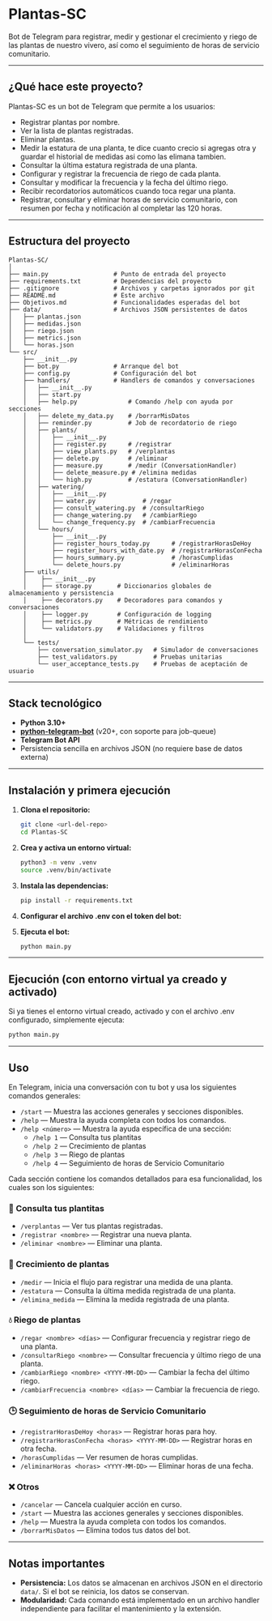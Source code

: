 # Plantas-SC

Bot de Telegram para registrar, medir y gestionar el crecimiento y riego de las plantas de nuestro vivero, así como el seguimiento de horas de servicio comunitario.

---

## ¿Qué hace este proyecto?

Plantas-SC es un bot de Telegram que permite a los usuarios:
- Registrar plantas por nombre.
- Ver la lista de plantas registradas.
- Eliminar plantas.
- Medir la estatura de una planta, te dice cuanto crecio si agregas otra y guardar el historial de medidas asi como las elimana tambien.
- Consultar la última estatura registrada de una planta.
- Configurar y registrar la frecuencia de riego de cada planta.
- Consultar y modificar la frecuencia y la fecha del último riego.
- Recibir recordatorios automáticos cuando toca regar una planta.
- Registrar, consultar y eliminar horas de servicio comunitario, con resumen por fecha y notificación al completar las 120 horas.

---

## Estructura del proyecto

```
Plantas-SC/
│
├── main.py                  # Punto de entrada del proyecto
├── requirements.txt         # Dependencias del proyecto
├── .gitignore               # Archivos y carpetas ignorados por git
├── README.md                # Este archivo
├── Objetivos.md             # Funcionalidades esperadas del bot
├── data/                    # Archivos JSON persistentes de datos
│   ├── plantas.json
│   ├── medidas.json
│   ├── riego.json
│   ├── metrics.json
│   └── horas.json
└── src/
    ├── __init__.py
    ├── bot.py               # Arranque del bot
    ├── config.py            # Configuración del bot
    ├── handlers/            # Handlers de comandos y conversaciones
    │   ├── __init__.py
    │   ├── start.py
    │   ├── help.py              # Comando /help con ayuda por secciones
    │   ├── delete_my_data.py    # /borrarMisDatos
    │   ├── reminder.py          # Job de recordatorio de riego
    │   ├── plants/
    │   │   ├── __init__.py
    │   │   ├── register.py      # /registrar
    │   │   ├── view_plants.py   # /verplantas
    │   │   ├── delete.py        # /eliminar
    │   │   ├── measure.py       # /medir (ConversationHandler)
    │   │   ├── delete_measure.py # /elimina medidas
    │   │   └── high.py          # /estatura (ConversationHandler)
    │   ├── watering/
    │   │   ├── __init__.py
    │   │   ├── water.py             # /regar
    │   │   ├── consult_watering.py  # /consultarRiego
    │   │   ├── change_watering.py   # /cambiarRiego
    │   │   └── change_frequency.py  # /cambiarFrecuencia
    │   └── hours/
    │       ├── __init__.py
    │       ├── register_hours_today.py      # /registrarHorasDeHoy
    │       ├── register_hours_with_date.py  # /registrarHorasConFecha
    │       ├── hours_summary.py             # /horasCumplidas
    │       └── delete_hours.py              # /eliminarHoras
    ├── utils/
    │    ├── __init__.py
    │    ├── storage.py       # Diccionarios globales de almacenamiento y persistencia
    │    ├── decorators.py    # Decoradores para comandos y conversaciones
    │    ├── logger.py        # Configuración de logging
    │    ├── metrics.py       # Métricas de rendimiento
    │    └── validators.py    # Validaciones y filtros
    │
    └── tests/
        ├── conversation_simulator.py   # Simulador de conversaciones
        ├── test_validators.py          # Pruebas unitarias
        └── user_acceptance_tests.py    # Pruebas de aceptación de usuario

```

---

## Stack tecnológico

- **Python 3.10+**
- **[python-telegram-bot](https://python-telegram-bot.org/)** (v20+, con soporte para job-queue)
- **Telegram Bot API**
- Persistencia sencilla en archivos JSON (no requiere base de datos externa)

---

## Instalación y primera ejecución

1. **Clona el repositorio:**
   ```bash
   git clone <url-del-repo>
   cd Plantas-SC
   ```

2. **Crea y activa un entorno virtual:**
   ```bash
   python3 -m venv .venv
   source .venv/bin/activate
   ```

3. **Instala las dependencias:**
   ```bash
   pip install -r requirements.txt
   ```

4. **Configurar el archivo .env con el token del bot:**

5. **Ejecuta el bot:**
   ```bash
   python main.py
   ```

---

## Ejecución (con entorno virtual ya creado y activado)

Si ya tienes el entorno virtual creado, activado y con el archivo .env configurado, simplemente ejecuta:

```bash
python main.py
```

---

## Uso

En Telegram, inicia una conversación con tu bot y usa los siguientes comandos generales:

- `/start` — Muestra las acciones generales y secciones disponibles.
- `/help` — Muestra la ayuda completa con todos los comandos.
- `/help <número>` — Muestra la ayuda específica de una sección:
  - `/help 1` — Consulta tus plantitas
  - `/help 2` — Crecimiento de plantas
  - `/help 3` — Riego de plantas
  - `/help 4` — Seguimiento de horas de Servicio Comunitario

Cada sección contiene los comandos detallados para esa funcionalidad, los cuales son los siguientes:


### 🍃 Consulta tus plantitas
- `/verplantas` — Ver tus plantas registradas.
- `/registrar <nombre>` — Registrar una nueva planta.
- `/eliminar <nombre>` — Eliminar una planta.

### 🌱 Crecimiento de plantas
- `/medir` — Inicia el flujo para registrar una medida de una planta.
- `/estatura` — Consulta la última medida registrada de una planta.
- `/elimina_medida` — Elimina la medida registrada de una planta.

### 💧 Riego de plantas
- `/regar <nombre> <días>` — Configurar frecuencia y registrar riego de una planta.
- `/consultarRiego <nombre>` — Consultar frecuencia y último riego de una planta.
- `/cambiarRiego <nombre> <YYYY-MM-DD>` — Cambiar la fecha del último riego.
- `/cambiarFrecuencia <nombre> <días>` — Cambiar la frecuencia de riego.

### 🕒 Seguimiento de horas de Servicio Comunitario
- `/registrarHorasDeHoy <horas>` — Registrar horas para hoy.
- `/registrarHorasConFecha <horas> <YYYY-MM-DD>` — Registrar horas en otra fecha.
- `/horasCumplidas` — Ver resumen de horas cumplidas.
- `/eliminarHoras <horas> <YYYY-MM-DD>` — Eliminar horas de una fecha.

### ❌ Otros
- `/cancelar` — Cancela cualquier acción en curso.
- `/start` — Muestra las acciones generales y secciones disponibles.
- `/help` — Muestra la ayuda completa con todos los comandos.
- `/borrarMisDatos` — Elimina todos tus datos del bot.

---

## Notas importantes

- **Persistencia:** Los datos se almacenan en archivos JSON en el directorio `data/`. Si el bot se reinicia, los datos se conservan.
- **Modularidad:** Cada comando está implementado en un archivo handler independiente para facilitar el mantenimiento y la extensión.